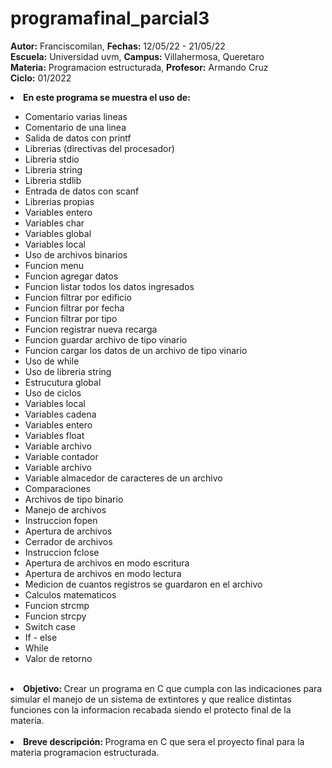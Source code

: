 # programafinal_parcial3


<b>Autor:</b> Franciscomilan, <b>Fechas:</b> 12/05/22 - 21/05/22 <br>
 <b>Escuela:</b> Universidad uvm, <b>Campus: </b> Villahermosa, Queretaro <br>
 <b>Materia:</b> Programacion estructurada, <b>Profesor:</b> Armando Cruz <br>
 <b>Ciclo:</b> 01/2022
 <br>
 <li><b> En este programa se muestra el uso de: </b></li>
 <ul>
		<li>Comentario varias lineas </li>
	<li>Comentario de una linea </li>
	 <li> Salida de datos con printf </li>
	<li>Librerias (directivas del procesador) </li>
		<li>Libreria stdio</li>
	<li>Libreria string </li>
	<li>Libreria stdlib </li>
	 <li> Entrada de datos con scanf</li>
 	<li>Librerias propias </li>
	<li>Variables entero </li>
	<li>Variables char </li>
	<li>Variables global </li>
	<li>Variables local </li>
  <li>Uso de archivos binarios </li>
  <li> Funcion menu </li>
  <li> Funcion agregar datos </li>
  <li> Funcion listar todos los datos ingresados </li>
  <li> Funcion filtrar por edificio </li>
  <li> Funcion filtrar por fecha </li>
  <li> Funcion filtrar por tipo </li>
  <li> Funcion registrar nueva recarga </li>
  <li> Funcion guardar archivo de tipo vinario </li>
  <li> Funcion cargar los datos de un archivo de tipo vinario </li>
  <li> Uso de while </li>
  <li> Uso de libreria string </li>
  <li> Estrucutura global </li>
  <li> Uso de ciclos </li>
		<li> Variables local </li>
	<li> Variables cadena </li>
	<li> Variables entero </li>
	<li> Variables float </li>
	<li> Variable archivo </li>
	<li> Variable contador </li>
	<li> Variable archivo </li>
	<li> Variable almacedor de caracteres de un archivo </li>
	<li> Comparaciones </li>
	<li> Archivos de tipo binario </li>
	<li> Manejo de archivos </li>
	<li> Instruccion fopen </li>
  <li> Apertura de archivos </li>
  <li> Cerrador de archivos </li>
 <li> Instruccion fclose </li>
	<li> Apertura de archivos en modo escritura </li>
	<li> Apertura de archivos en modo lectura </li>
  <li> Medicion de cuantos registros se guardaron en el archivo </li>
	<li> Calculos matematicos </li>
	<li> Funcion strcmp </li>
	<li> Funcion strcpy </li>
	<li> Switch case </li>
	<li> If - else </li>
	<li> While </li>
	<li> Valor de retorno </li>
 </ul>
<br>
 <li> <b> Objetivo: </b> Crear un programa en C que cumpla con las indicaciones para simular el manejo de un sistema de extintores y que realice distintas funciones con la informacion recabada siendo el protecto final de la materia. </li>
 <br>
 <li><b> Breve descripción: </b> Programa en C que sera el proyecto final para la materia programacion estructurada.  </li>



